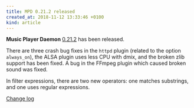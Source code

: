 ```yaml
---
title: MPD 0.21.2 released
created_at: 2018-11-12 13:33:46 +0100
kind: article
---
```


**Music Player Daemon**
[0.21.2](http://www.musicpd.org/download/mpd/0.21/mpd-0.21.2.tar.xz)
has been released.

There are three crash bug fixes in the `httpd` plugin (related to the
option `always_on`), the ALSA plugin uses less CPU with dmix, and the
broken zlib support has been fixed.  A bug in the FFmpeg plugin which
caused broken sound was fixed.

In filter expressions, there are two new operators: one matches
substrings, and one uses regular expressions.

[Change log](https://raw.githubusercontent.com/MusicPlayerDaemon/MPD/v0.21.2/NEWS)
